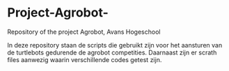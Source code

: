 # Project-Agrobot-
Repository of the project Agrobot, Avans Hogeschool

In deze repository staan de scripts die gebruikt zijn voor het aansturen van de turtlebots gedurende de agrobot competities. Daarnaast zijn er scrath files aanwezig waarin verschillende codes getest zijn.
